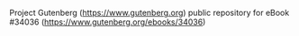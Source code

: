 Project Gutenberg (https://www.gutenberg.org) public repository for eBook #34036 (https://www.gutenberg.org/ebooks/34036)
